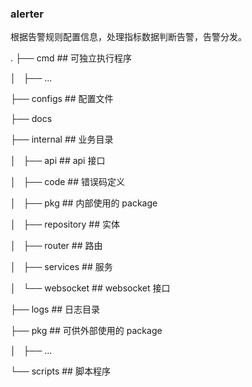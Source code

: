 ### alerter     

根据告警规则配置信息，处理指标数据判断告警，告警分发。

.
├── cmd                   ## 可独立执行程序

│   ├── ...

├── configs               ## 配置文件

├── docs

├── internal              ## 业务目录

│   ├── api               ## api 接口

│   ├── code              ## 错误码定义

│   ├── pkg               ## 内部使用的 package

│   ├── repository        ## 实体

│   ├── router            ## 路由

│   ├── services          ## 服务

│   └── websocket         ## websocket 接口

├── logs                  ## 日志目录

├── pkg                   ## 可供外部使用的 package

│   ├── ...

└── scripts               ## 脚本程序

